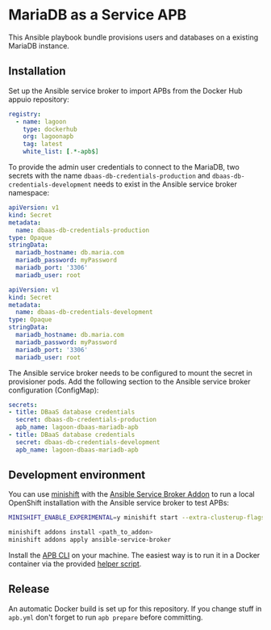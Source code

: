 # MariaDB as a Service APB

This Ansible playbook bundle provisions users and databases on a existing MariaDB instance.

## Installation
Set up the Ansible service broker to import APBs from the Docker Hub appuio repository:
```yaml
registry:
  - name: lagoon
    type: dockerhub
    org: lagoonapb
    tag: latest
    white_list: [.*-apb$]
```

To provide the admin user credentials to connect to the MariaDB, two secrets with the name `dbaas-db-credentials-production` and `dbaas-db-credentials-development` needs to exist in the Ansible service broker namespace:
```yaml
apiVersion: v1
kind: Secret
metadata:
  name: dbaas-db-credentials-production
type: Opaque
stringData:
  mariadb_hostname: db.maria.com
  mariadb_password: myPassword
  mariadb_port: '3306'
  mariadb_user: root
```
```yaml
apiVersion: v1
kind: Secret
metadata:
  name: dbaas-db-credentials-development
type: Opaque
stringData:
  mariadb_hostname: db.maria.com
  mariadb_password: myPassword
  mariadb_port: '3306'
  mariadb_user: root
```
The Ansible service broker needs to be configured to mount the secret in provisioner pods. Add the following section to the Ansible service broker configuration (ConfigMap):
```yaml
secrets:
- title: DBaaS database credentials
  secret: dbaas-db-credentials-production
  apb_name: lagoon-dbaas-mariadb-apb
- title: DBaaS database credentials
  secret: dbaas-db-credentials-development
  apb_name: lagoon-dbaas-mariadb-apb
```

## Development environment
You can use [minishift](https://github.com/minishift/minishift) with the [Ansible Service Broker Addon](https://github.com/minishift/minishift-addons/tree/master/add-ons/ansible-service-broker) to run a local OpenShift installation with the Ansible service broker to test APBs:
```bash
MINISHIFT_ENABLE_EXPERIMENTAL=y minishift start --extra-clusterup-flags "--service-catalog" --openshift-version v3.9.0

minishift addons install <path_to_addon>
minishift addons apply ansible-service-broker
```

Install the [APB CLI](https://github.com/ansibleplaybookbundle/ansible-playbook-bundle/blob/master/docs/apb_cli.md#installing-the-apb-tool) on your machine. The easiest way is to run it in a Docker container via the provided [helper script](https://github.com/ansibleplaybookbundle/ansible-playbook-bundle/blob/master/scripts/apb-docker-run.sh).

## Release
An automatic Docker build is set up for this repository. If you change stuff in `apb.yml` don't forget to run `apb prepare` before committing.
